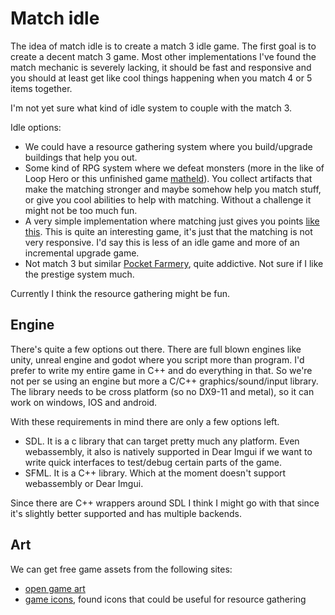 # Match idle

The idea of match idle is to create a match 3 idle game. 
The first goal is to create a decent match 3 game. 
Most other implementations I've found the match mechanic is severely lacking, it should be fast and responsive and you should at least get like cool things happening when you match 4 or 5 items together. 

I'm not yet sure what kind of idle system to couple with the match 3.  

Idle options:
 - We could have a resource gathering system where you build/upgrade buildings that help you out.
 - Some kind of RPG system where we defeat monsters
   (more in the like of Loop Hero or this unfinished game [matheld](https://www.reddit.com/r/incremental_games/comments/9qe3t2/pc_mathel_idle_an_idle_game_with_match_3_system/)).
   You collect artifacts that make the matching stronger and maybe somehow help you match stuff, or give you cool abilities to help with matching. Without a challenge it might not be too much fun. 
 - A very simple implementation where matching just gives you points [like this](https://www.kongregate.com/games/dlpl/idle-match-world). 
   This is quite an interesting game, it's just that the matching is not very responsive. I'd say this is less of an idle game and more of an incremental upgrade game.
 - Not match 3 but similar [Pocket Farmery](https://www.reddit.com/r/incremental_games/comments/6881l7/pocket_farmery_combination_of_match_3_and/), quite addictive. 
 Not sure if I like the prestige system much.

Currently I think the resource gathering might be fun. 


## Engine

There's quite a few options out there. 
There are full blown engines like unity, unreal engine and godot where you script more than program. 
I'd prefer to write my entire game in C++ and do everything in that.
So we're not per se using an engine but more a C/C++ graphics/sound/input library.
The library needs to be cross platform (so no DX9-11 and metal), so it can work on windows, IOS and android. 

With these requirements in mind there are only a few options left.
 - SDL. It is a c library that can target pretty much any platform.
 Even webassembly, it also is natively supported in Dear Imgui if we want to write quick interfaces to test/debug certain parts of the game.
 - SFML. It is a C++ library.
 Which at the moment doesn't support webassembly or Dear Imgui.

Since there are C++ wrappers around SDL I think I might go with that since it's slightly better supported and has multiple backends.

## Art

We can get free game assets from the following sites:
 - [open game art](https://opengameart.org/)
 - [game icons](https://game-icons.net/tags/catan.html), found icons that could be useful for resource gathering
